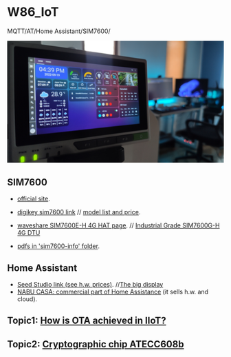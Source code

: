 # W86_IoT
MQTT/AT/Home Assistant/SIM7600/

![home remote](00-media/94.jpg)

## SIM7600

- [official site](https://www.simcom.com/product/SIM7600X.html).
- [digikey sim7600 link](https://www.digikey.com/en/products/detail/simcom-wireless-solutions-limited/SIM7600SA/15841464) // [model list and price](https://www.digikey.com/en/products/filter/rf-transceiver-modules-and-modems/872?s=N4IgTCBcDaIMoEkCyB2AbABgyAugXyA).
- [waveshare SIM7600E-H 4G HAT page](https://www.waveshare.com/wiki/SIM7600E-H_4G_HAT). // [Industrial Grade SIM7600G-H 4G DTU](https://www.waveshare.com/product/sim7600g-h-4g-dtu.htm?sku=21137)

- [pdfs in 'sim7600-info' folder](./sim7600-info/).

## Home Assistant

- [Seed Studio link (see h.w. prices)](https://www.seeedstudio.com/home-assistant). //[The big display](https://wiki.seeedstudio.com/reTerminal_Home_Assistant/)
- [NABU CASA: commercial part of Home Assistance](https://support.nabucasa.com/hc/en-us) (it sells h.w. and cloud).


## Topic1: [How is OTA achieved in IIoT?](topic1-ota/ota.md)

## Topic2: [Cryptographic chip ATECC608b]()




